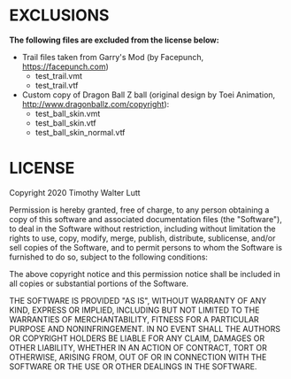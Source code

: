 EXCLUSIONS
==========

**The following files are excluded from the license below:**
* Trail files taken from Garry's Mod (by Facepunch, https://facepunch.com)
  * test_trail.vmt
  * test_trail.vtf
* Custom copy of Dragon Ball Z ball (original design by Toei Animation, http://www.dragonballz.com/copyright):
  * test_ball_skin.vmt
  * test_ball_skin.vtf
  * test_ball_skin_normal.vtf


LICENSE
=======

Copyright 2020 Timothy Walter Lutt

Permission is hereby granted, free of charge, to any person obtaining a copy of this software and associated documentation files (the "Software"), to deal in the Software without restriction, including without limitation the rights to use, copy, modify, merge, publish, distribute, sublicense, and/or sell copies of the Software, and to permit persons to whom the Software is furnished to do so, subject to the following conditions:

The above copyright notice and this permission notice shall be included in all copies or substantial portions of the Software.

THE SOFTWARE IS PROVIDED "AS IS", WITHOUT WARRANTY OF ANY KIND, EXPRESS OR IMPLIED, INCLUDING BUT NOT LIMITED TO THE WARRANTIES OF MERCHANTABILITY, FITNESS FOR A PARTICULAR PURPOSE AND NONINFRINGEMENT. IN NO EVENT SHALL THE AUTHORS OR COPYRIGHT HOLDERS BE LIABLE FOR ANY CLAIM, DAMAGES OR OTHER LIABILITY, WHETHER IN AN ACTION OF CONTRACT, TORT OR OTHERWISE, ARISING FROM, OUT OF OR IN CONNECTION WITH THE SOFTWARE OR THE USE OR OTHER DEALINGS IN THE SOFTWARE.

